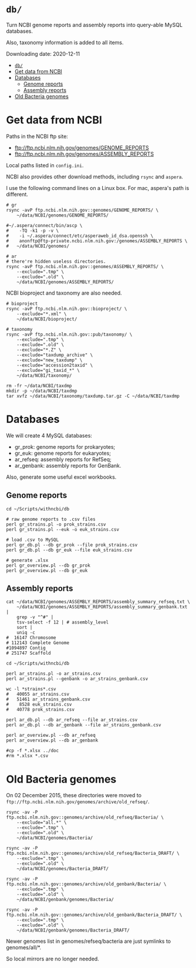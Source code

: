 # `db/`

Turn NCBI genome reports and assembly reports into query-able MySQL databases.

Also, taxonomy information is added to all items.

Downloading date: 2020-12-11

[TOC levels=1-3]: # ""

- [`db/`](#db)
- [Get data from NCBI](#get-data-from-ncbi)
- [Databases](#databases)
  - [Genome reports](#genome-reports)
  - [Assembly reports](#assembly-reports)
- [Old Bacteria genomes](#old-bacteria-genomes)


# Get data from NCBI

Paths in the NCBI ftp site:

* <ftp://ftp.ncbi.nlm.nih.gov/genomes/GENOME_REPORTS>
* <ftp://ftp.ncbi.nlm.nih.gov/genomes/ASSEMBLY_REPORTS>

Local paths listed in `config.ini`.

NCBI also provides other download methods, including `rsync` and `aspera`.

I use the following command lines on a Linux box. For mac, aspera's path is different.

```shell script
# gr
rsync -avP ftp.ncbi.nlm.nih.gov::genomes/GENOME_REPORTS/ \
    ~/data/NCBI/genomes/GENOME_REPORTS/

#~/.aspera/connect/bin/ascp \
#    -TQ -k1 -p -v \
#    -i ~/.aspera/connect/etc/asperaweb_id_dsa.openssh \
#    anonftp@ftp-private.ncbi.nlm.nih.gov:/genomes/ASSEMBLY_REPORTS \
#   ~/data/NCBI/genomes/

# ar
# there're hidden useless directories.
rsync -avP ftp.ncbi.nlm.nih.gov::genomes/ASSEMBLY_REPORTS/ \
    --exclude=".tmp" \
    --exclude=".old" \
    ~/data/NCBI/genomes/ASSEMBLY_REPORTS/

```

NCBI bioproject and taxonomy are also needed.

```shell script
# bioproject
rsync -avP ftp.ncbi.nlm.nih.gov::bioproject/ \
    --exclude="*.xml" \
    ~/data/NCBI/bioproject/

# taxonomy
rsync -avP ftp.ncbi.nlm.nih.gov::pub/taxonomy/ \
    --exclude=".tmp" \
    --exclude=".old" \
    --exclude="*.Z" \
    --exclude="taxdump_archive" \
    --exclude="new_taxdump" \
    --exclude="accession2taxid" \
    --exclude="gi_taxid_*" \
    ~/data/NCBI/taxonomy/

rm -fr ~/data/NCBI/taxdmp
mkdir -p ~/data/NCBI/taxdmp
tar xvfz ~/data/NCBI/taxonomy/taxdump.tar.gz -C ~/data/NCBI/taxdmp

```

# Databases

We will create 4 MySQL databases:

* gr_prok: genome reports for prokaryotes;
* gr_euk: genome reports for eukaryotes;
* ar_refseq: assembly reports for RefSeq;
* ar_genbank: assembly reports for GenBank.

Also, generate some useful excel workbooks.

## Genome reports

```shell script
cd ~/Scripts/withncbi/db

# raw genome reports to .csv files
perl gr_strains.pl -o prok_strains.csv
perl gr_strains.pl --euk -o euk_strains.csv

# load .csv to MySQL
perl gr_db.pl --db gr_prok --file prok_strains.csv
perl gr_db.pl --db gr_euk --file euk_strains.csv

# generate .xlsx
perl gr_overview.pl --db gr_prok
perl gr_overview.pl --db gr_euk

```

## Assembly reports

```shell script
cat ~/data/NCBI/genomes/ASSEMBLY_REPORTS/assembly_summary_refseq.txt \
    ~/data/NCBI/genomes/ASSEMBLY_REPORTS/assembly_summary_genbank.txt |
    grep -v "^#" |
    tsv-select -f 12 | # assembly_level
    sort |
    uniq -c
#  16147 Chromosome
# 112143 Complete Genome
#1094897 Contig
# 251747 Scaffold

```

```shell script
cd ~/Scripts/withncbi/db

perl ar_strains.pl -o ar_strains.csv
perl ar_strains.pl --genbank -o ar_strains_genbank.csv

wc -l *strains*.csv
#   40055 ar_strains.csv
#   51461 ar_strains_genbank.csv
#    8528 euk_strains.csv
#   40778 prok_strains.csv

perl ar_db.pl --db ar_refseq --file ar_strains.csv
perl ar_db.pl --db ar_genbank --file ar_strains_genbank.csv

perl ar_overview.pl --db ar_refseq
perl ar_overview.pl --db ar_genbank

#cp -f *.xlsx ../doc
#rm *.xlsx *.csv

```


# Old Bacteria genomes

On 02 December 2015, these directories were moved to
`ftp://ftp.ncbi.nlm.nih.gov/genomes/archive/old_refseq/`.

```shell script
rsync -av -P ftp.ncbi.nlm.nih.gov::genomes/archive/old_refseq/Bacteria/ \
    --exclude="all.*" \
    --exclude=".tmp" \
    --exclude=".old" \
    ~/data/NCBI/genomes/Bacteria/

rsync -av -P ftp.ncbi.nlm.nih.gov::genomes/archive/old_refseq/Bacteria_DRAFT/ \
    --exclude=".tmp" \
    --exclude=".old" \
    ~/data/NCBI/genomes/Bacteria_DRAFT/

rsync -av -P ftp.ncbi.nlm.nih.gov::genomes/archive/old_genbank/Bacteria/ \
    --exclude=".tmp" \
    --exclude=".old" \
    ~/data/NCBI/genbank/genomes/Bacteria/

rsync -av -P ftp.ncbi.nlm.nih.gov::genomes/archive/old_genbank/Bacteria_DRAFT/ \
    --exclude=".tmp" \
    --exclude=".old" \
    ~/data/NCBI/genbank/genomes/Bacteria_DRAFT/

```

Newer genomes list in genomes/refseq/bacteria are just symlinks to genomes/all/*.

So local mirrors are no longer needed.
